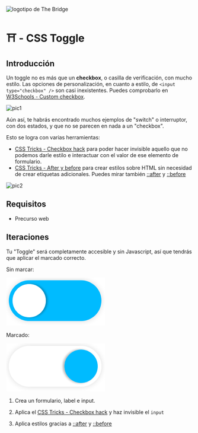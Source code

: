 ![logotipo de The Bridge](https://user-images.githubusercontent.com/27650532/77754601-e8365180-702b-11ea-8bed-5bc14a43f869.png "logotipo de The Bridge")

# :shinto_shrine: - CSS Toggle #

## Introducción ##

Un toggle no es más que un **checkbox**, o casilla de verificación,  con mucho estilo. Las opciones de personalización, en cuanto a estilo, de `<input type="checkbox" />` son casi inexistentes. Puedes comprobarlo en [W3Schools - Custom checkbox].

![pic1]

Aún así, te habrás encontrado muchos ejemplos de "switch" o interruptor, con dos estados, y que no se parecen en nada a un "checkbox".

Esto se logra con varias herramientas:
- [CSS Tricks - Checkbox hack] para poder hacer invisible aquello que no podemos darle estilo e interactuar con el valor de ese elemento de formulario.
- [CSS Tricks - After y before] para crear estilos sobre HTML sin necesidad de crear etiquetas adicionales. Puedes mirar también [::after] y [::before]

![pic2]

## Requisitos ##

- Precurso web

## Iteraciones ##

Tu "Toggle" será completamente accesible y sin Javascript, así que tendrás que aplicar el marcado correcto.

Sin marcar:

![normal]

Marcado:

![checked]

1. Crea un formulario, label e input.

2. Aplica el [CSS Tricks - Checkbox hack] y haz invisible el `input`

3. Aplica estilos gracias a [::after] y [::before]

[normal]: normal.png
[checked]: checked.png
[pic1]: https://media.giphy.com/media/3ohhwuZW3cEWzJehhu/giphy.gif
[pic2]: https://media.giphy.com/media/3ohhwoWSCtJzznXbuo/giphy.gif

[W3Schools - Custom checkbox]: https://www.w3schools.com/howto/howto_css_custom_checkbox.asp "Custom checkbox"
[CSS Tricks - Checkbox hack]: https://css-tricks.com/the-checkbox-hack "Checkbox hack"
[CSS Tricks - After y before]: https://css-tricks.com/almanac/selectors/a/after-and-before "After y before"
[::after]: https://developer.mozilla.org/en-US/docs/Web/CSS/::after "::after"
[::before]: https://developer.mozilla.org/en-US/docs/Web/CSS/::before "::before"
